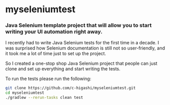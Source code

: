 # myseleniumtest

### Java Selenium template project that will allow you to start writing your UI automation right away.
I recently had to write Java Selenium tests for the first time in a decade.  I was surprised how Selenium documentation is still not so user-friendly, and it took me a lot of time just to set up the project.

So I created a one-stop shop Java Selenium project that people can just clone and set up everything and start writing the tests.  

To run the tests please run the following:
```bash
git clone https://github.com/c-higashi/myseleniumtest.git
cd myseleniumtest
./gradlew --rerun-tasks clean test
```
